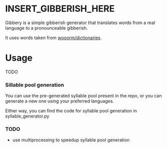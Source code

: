 # INSERT_GIBBERISH_HERE

Gibbery is a simple gibberish generator that translates words from a real language to a pronounceable gibberish.

It uses words taken from [wooorm/dictionaries](https://github.com/wooorm/dictionaries/tree/master/dictionaries).

# Usage

TODO

### Sillable pool generation

You can use the pre-generated syllable pool present in the repo, or you can generate a new one using your preferred languages.

Either way, you can find the code for syllable pool generation in syllable_generator.py

### TODO

- use multiprocessing to speedup syllable pool generation
